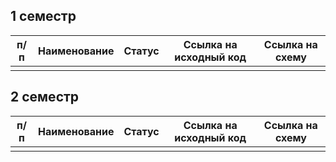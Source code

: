 ## 1 семестр 
|п/п|Наименование|Статус|Ссылка на исходный код|Ссылка на схему|
|---|---|---|---|---|
|   |   |   |   |   |
## 2 семестр 
|п/п|Наименование|Статус|Ссылка на исходный код|Ссылка на схему|
|---|---|---|---|---|
|   |   |   |   |   |

